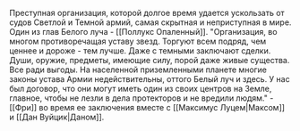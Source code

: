 Преступная организация, которой долгое время удается ускользать от судов Светлой и Темной армий, самая скрытная и неприступная в мире.
Один из глав Белого луча - [[Поллукс Опаленный]]. 
"Организация, во многом противоречащая уставу звезд. Торгуют всем подряд, чем ценнее и дороже - тем лучше. Даже с темными заключают сделки. Души, оружие, предметы, имеющие силу, порой даже живые существа. Все ради выгоды. На населенной приземленными планете многие законы устава Армии недействительны, оттого Белый луч и здесь. У нас был договор, что они могут иметь один из своих центров на Земле, главное, чтобы не лезли в дела протекторов и не вредили людям." - [[Фри]] во время ее заключения вместе с [[Максимус Луцем|Максом]] и [[Дан Вуйцик|Даном]]. 